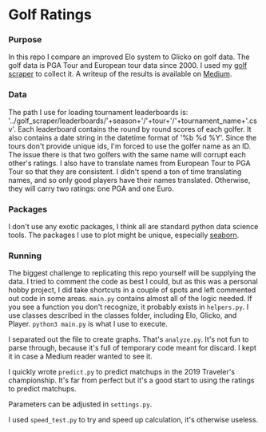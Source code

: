 # Golf Ratings

### Purpose

In this repo I compare an improved Elo system to Glicko on golf data. The golf data is PGA Tour and European tour data since 2000. I used my [golf scraper](https://github.com/btatkinson/golf_scraper) to collect it. A writeup of the results is available on [Medium](https://medium.com/@BlakeAtkinson/rating-sports-teams-maximizing-a-generic-system-772144574a07?postPublishedType=initial).

### Data

The path I use for loading tournament leaderboards is: '../golf_scraper/leaderboards/'+season+'/'+tour+'/'+tournament_name+'.csv'. Each leaderboard contains the round by round scores of each golfer. It also contains a date string in the datetime format of '%b %d %Y'. Since the tours don't provide unique ids, I'm forced to use the golfer name as an ID. The issue there is that two golfers with the same name will corrupt each other's ratings. I also have to translate names from European Tour to PGA Tour so that they are consistent. I didn't spend a ton of time translating names, and so only good players have their names translated. Otherwise, they will carry two ratings: one PGA and one Euro.

### Packages

I don't use any exotic packages, I think all are standard python data science tools. The packages I use to plot might be unique, especially [seaborn](https://seaborn.pydata.org/).

### Running
The biggest challenge to replicating this repo yourself will be supplying the data. I tried to comment the code as best I could, but as this was a personal hobby project, I did take shortcuts in a couple of spots and left commented out code in some areas. ``` main.py ``` contains almost all of the logic needed. If you see a function you don't recognize, it probably exists in ```helpers.py```. I use classes described in the classes folder, including Elo, Glicko, and Player. ``` python3 main.py ``` is what I use to execute.

I separated out the file to create graphs. That's ```analyze.py```. It's not fun to parse through, because it's full of temporary code meant for discard. I kept it in case a Medium reader wanted to see it.

I quickly wrote ```predict.py``` to predict matchups in the 2019 Traveler's championship. It's far from perfect but it's a good start to using the ratings to predict matchups.

Parameters can be adjusted in ```settings.py```.

I used ```speed_test.py``` to try and speed up calculation, it's otherwise useless.
